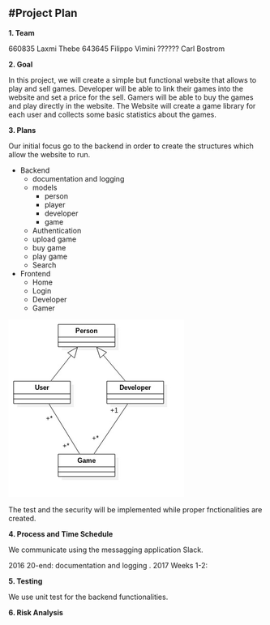 #Project Plan
------

**1. Team**


660835 Laxmi Thebe
643645 Filippo Vimini
?????? Carl Bostrom



**2. Goal**

In this project, we will create a simple but functional website that allows to play and sell games. Developer will be able to link their games into the website and set a price for the sell. Gamers will be able to buy the games and play directly in the website. The Website will create a game library for each user and collects some basic statistics about the games.  


**3. Plans**

Our initial focus go to the backend in order to create the structures which allow the website to run.  


*   Backend
    *   documentation and logging
    *   models
        *   person
        *   player
        *   developer
        *   game
    *   Authentication
    *   upload game
    *   buy game
    *   play game
    *   Search
*   Frontend
    *   Home
    *   Login
    *   Developer
    *   Gamer

![Alt text](doc/wds_readme_pic.jpg? "Db model")

The test and the security will be implemented while proper fnctionalities are created.

**4. Process and Time Schedule**

We communicate using the messagging application Slack.

2016 
    20-end: documentation and logging .
2017
    Weeks 1-2: 



**5. Testing**

We use unit test for the backend functionalities.


**6. Risk Analysis**


